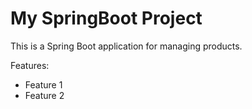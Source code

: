 # My SpringBoot Project

This is a Spring Boot application for managing products.

Features:
- Feature 1
- Feature 2
